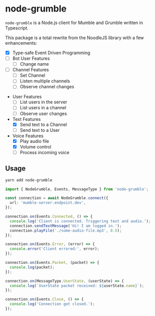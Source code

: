 # node-grumble

`node-grumble` is a Node.js client for Mumble and Grumble written in Typescript.

This package is a total rewrite from the NoodleJS library with a few enhancements:

 - [x] Type-safe Event Driven Programming
 - [ ] Bot User Features
    - [ ] Change name
 - [ ] Channel Features
    - [ ] Set Channel
    - [ ] Listen multiple channels
    - [ ] Observe channel changes
 - User Features
    - [ ] List users in the server
    - [ ] List users in a channel
    - [ ] Observe user changes
 - Text Features
    - [x] Send text to a Channel
    - [ ] Send text to a User
 - Voice Features
    - [x] Play audio file
    - [x] Volume control
    - [ ] Process incoming voice

## Usage

```sh
yarn add node-grumble
```

```ts
import { NodeGrumble, Events, MessageType } from 'node-grumble';

const connection = await NodeGrumble.connect({
  url: 'mumble-server.endpoint.dev',
});

connection.on(Events.Connected, () => {
  console.log('Client is connected. Triggering text and audio.');
  connection.sendTextMessage('Hi! I am logged in.');
  connection.playFile('./some-audio-file.mp3', 0.5);
});

connection.on(Events.Error, (error) => {
  console.error('Client errored:', error);
});

connection.on(Events.Packet, (packet) => {
  console.log(packet);
});

connection.on(MessageType.UserState, (userState) => {
  console.log(`UserState packet received: ${userState.name}`);
});

connection.on(Events.Close, () => {
  console.log('Connection got closed.');
});
```